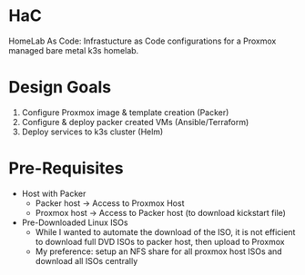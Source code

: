 # HaC
HomeLab As Code: Infrastucture as Code configurations for a Proxmox managed bare metal k3s homelab. 

# Design Goals

1. Configure Proxmox image & template creation (Packer)
2. Configure & deploy packer created VMs (Ansible/Terraform)
3. Deploy services to k3s cluster (Helm)

# Pre-Requisites

- Host with Packer
  - Packer host -> Access to Proxmox Host
  - Proxmox host -> Access to Packer host (to download kickstart file)
- Pre-Downloaded Linux ISOs
  - While I wanted to automate the download of the ISO, it is not efficient to download full DVD ISOs to packer host, then upload to Proxmox
  - My preference: setup an NFS share for all proxmox host ISOs and download all ISOs centrally
